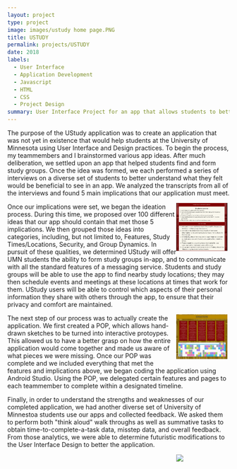 ```yaml
---
layout: project
type: project
image: images/ustudy home page.PNG
title: USTUDY
permalink: projects/USTUDY
date: 2018
labels:
  - User Interface
  - Application Development
  - Javascript
  - HTML
  - CSS
  - Project Design
summary: User Interface Project for an app that allows students to better find, communicate, and plan with various study groups on and around campus.
---
```




The purpose of the UStudy application was to create an application that was not yet in existence that would help students at the University of Minnesota using User Interface and Design practices. To begin the process, my teammembers and I brainstormed various app ideas. After much deliberation, we settled upon an app that helped students find and form study groups. Once the idea was formed, we each performed a series of interviews on a diverse set of students to better understand what they felt would be beneficial to see in an app. We analyzed the transcripts from all of the interviews and found 5 main implications that our application must meet.

<img src="/images/ustudy goals and implications.PNG" style="float: right; width: 23%; margin-right: 1%; margin-bottom: .6em;" >

Once our implications were set, we began the ideation process. During this time, we proposed over 100 different ideas that our app should contain that met those 5 implications. We then grouped those ideas into categories, including, but not limited to, Features, Study Times/Locations, Security, and Group Dynamics. In pursuit of these qualities, we determined UStudy will offer UMN students the ability to form study groups in-app, and to communicate with all the standard features of a messaging service. Students and study groups will be able to use the app to find nearby study locations; they may then schedule events and meetings at these locations at times that work for them. UStudy users will be able to control which aspects of their personal information they share with others through the app, to ensure that their privacy and comfort are maintained.

<img src="/images/ustudy ideation.PNG" style="float: right; width: 23%; margin-right: 1%; margin-bottom: .8em;" >

The next step of our process was to actually create the application. We first created a POP, which allows hand-drawn sketches to be turned into interactive protoypes. This allowed us to have a better grasp on how the entire application would come together and made us aware of what pieces we were missing. Once our POP was complete and we included everything that met the features and implications above, we began coding the application using Android Studio. Using the POP, we delegated certain features and pages to each teammember to complete within a designated timeline. 

Finally, in order to understand the strengths and weaknesses of our completed application, we had another diverse set of University of Minnestoa students use our apps and collected feedback. We asked them to perform both "think aloud" walk throughs as well as summative tasks to obtain time-to-complete-a-task data, misstep data, and overall feedback. From those analytics, we were able to determine futuristic modifications to the User Interface Design to better the application.

<img src="/images/ustudy qualitative data.PNG" style="float: right; width: 23%; margin-right: 1%; margin-bottom: .6em;" >

